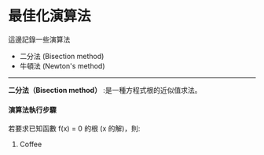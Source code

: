 <!DOCTYPE html>
<html>

<body>

<h1>最佳化演算法</h1>
這邊記錄一些演算法
<ul>
    <li>二分法 (Bisection method)</li>
    <li>牛頓法 (Newton's method)</li>
</ul>
<hr>
<b>二分法（Bisection method）</b> :是一種方程式根的近似值求法。 <br>

<h4>演算法執行步驟</h4>
若要求已知函數 f(x) = 0 的根 (x 的解)，則:
<ol>
  <li>Coffee</li>
</ol> 


</body>
</html>
